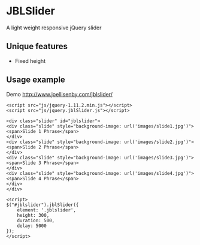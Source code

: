 # JBLSlider
A light weight responsive jQuery slider

Unique features
---------------
* Fixed height

Usage example
-----

Demo http://www.joellisenby.com/jblslider/

```
<script src="js/jquery-1.11.2.min.js"></script>
<script src="js/jquery.jblSlider.js"></script>

<div class="slider" id="jblslider">
<div class="slide" style="background-image: url('images/slide1.jpg')">
<span>Slide 1 Phrase</span>
</div>
<div class="slide" style="background-image: url('images/slide2.jpg')">
<span>Slide 2 Phrase</span>
</div>
<div class="slide" style="background-image: url('images/slide3.jpg')">
<span>Slide 3 Phrase</span>
</div>
<div class="slide" style="background-image: url('images/slide4.jpg')">
<span>Slide 4 Phrase</span>
</div>
</div>

<script>
$("#jblslider").jblSlider({
	element: '.jblslider',
	height: 300,
	duration: 500,
	delay: 5000
});
</script>
```